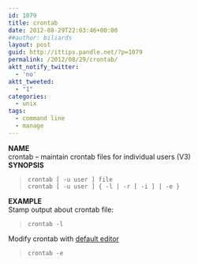 ```yaml
---
id: 1079
title: crontab
date: 2012-08-29T22:03:46+00:00
##author: biliards
layout: post
guid: http://ittips.pandle.net/?p=1079
permalink: /2012/08/29/crontab/
aktt_notify_twitter:
  - 'no'
aktt_tweeted:
  - "1"
categories:
  - unix
tags:
  - command line
  - manage
---
```

**NAME**  
crontab &#8211; maintain crontab files for individual users (V3)  
**SYNOPSIS**  
> `crontab [ -u user ] file`<br />
`crontab [ -u user ] { -l | -r [ -i ] | -e }`  

**EXAMPLE**  
Stamp output about crontab file:  
> `crontab -l`

Modify crontab with <a href="http://ittips.pandle.net/2012/08/29/how-to-change-default-editor/" title="How to change default editor" target="_blank">default editor</a>
> `crontab -e`
